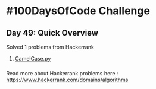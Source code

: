 # #100DaysOfCode Challenge
## Day 49: Quick Overview
Solved 1 problems from Hackerrank  
1. [CamelCase.py](https://github.com/divyatejakotteti/100DaysOfCode/blob/master/Day%2049/CamelCase.py)
### 
Read more about Hackerrank problems here : https://www.hackerrank.com/domains/algorithms